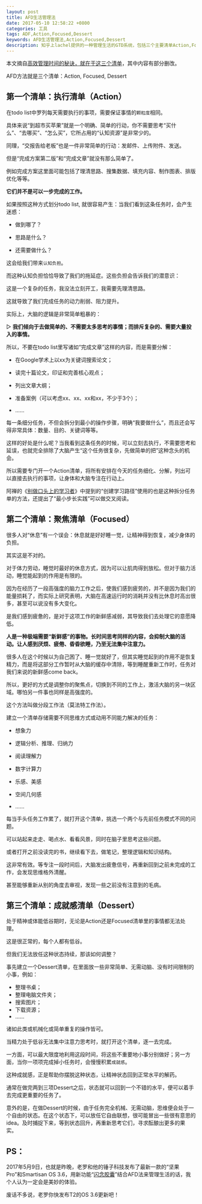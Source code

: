 ```yaml
---
layout: post
title: AFD生活管理法
date: 2017-05-10 12:58:22 +0800
categories: 工具
tags: ADF,Action,Focused,Dessert
keywords: AFD生活管理法,Action,Focused,Dessert
description: 知乎上lachel提供的一种管理生活的GTD系统，包括三个主要清单Action,Focused,Dessert
---
```

本文摘自[高效管理时间的秘诀，就在于这三个清单][]，其中内容有部分删改。

AFD方法就是三个清单：Action, Focused, Dessert

## 第一个清单：执行清单（Action）
在todo list中罗列每天需要执行的事项，需要保证事情的`颗粒度`相同。

具体来说“到超市买苹果”就是一个明确、简单的行动，你不需要思考“买什么”、“去哪买”、“怎么买”，它所占用的“认知资源”是非常少的。

同理，“交报告给老板”也是一件非常简单的行动：发邮件、上传附件、发送。

但是“完成方案第二版”和“完成文章”就没有那么简单了。

例如完成方案这里面可能包括了理清思路、搜集数据、填充内容、制作图表、排版优化等等。

**它们并不是可以一步完成的工作。**

如果按照这种方式划分todo list, 就很容易产生：当我们看到这条任务时，会产生迷惑：

- 做到哪了？

- 思路是什么？

- 还需要做什么？

这会给我们带来`认知负担`。

而这种认知负担恰恰导致了我们的拖延症。这些负担会告诉我们的潜意识：

这是一个复杂的任务，我没法立刻开工，我需要先理清思路。

这就导致了我们完成任务的动力削弱、阻力提升。

实际上，大脑的逻辑是非常简单粗暴的：

▷ **我们倾向于去做简单的、不需要太多思考的事情；而排斥复杂的、需要大量投入的事情。**

所以，不要在todo list里写诸如“完成文章”这样的内容，而是需要分解：

- 在Google学术上以xx为关键词搜索论文；

- 读完十篇论文，印证和完善核心观点；

- 列出文章大纲；

- 准备案例（可以考虑xx、xx、xx和xx，不少于3个）；
- ……

每一条细分任务，不但会拆分到最小的操作步骤，明确“我要做什么”，而且还会写得非常具体：数量、目的、关键词等等。

这样的好处是什么呢？当我看到这条任务的时候，可以立刻去执行，不需要思考和延误，也就完全排除了大脑产生“这个任务很复杂，先做简单的把”这种念头的机会。

所以需要专门开一个Action清单，将所有安排在今天的任务细化、分解，列出可以直接去执行的事项，让身体和大脑专注在行动上。

阿禅的《[别做口头上的学习者][]》中提到的“创建学习路径”使用的也是这种拆分任务单的方法，还提出了“最小步长实践”可以做交叉阅读。

## 第二个清单：聚焦清单（Focused）
很多人对“休息”有一个误会：休息就是好好睡一觉，让精神得到恢复，减少身体的负担。

其实这是不对的。

对于体力劳动，睡觉时最好的休息方式，因为可以让肌肉得到放松。但对于脑力活动，睡觉能起到的作用是有限的。

因为在经历了一段高强度的脑力工作之后，使我们感到疲劳的，并不是因为我们的能量损耗了，而实际上研究表明，大脑在高速运行时的消耗并没有比休息时高出很多，甚至可以说没有多大变化。

是我们感到疲惫的，是对于这项工作的新鲜感减弱，其导致我们去处理它的意愿降低。

**人是一种极端需要“新鲜感”的事物。长时间思考同样的内容，会抑制大脑的活动。让人感到厌烦、疲倦、昏昏欲睡，乃至无法集中注意力。**

很多人在这个时候以为自己困了、睡一觉就好了，但其实睡觉起到的作用不是恢复精力，而是将这部分工作暂时从大脑的缓存中清除，等到睡醒重新工作时，任务对我们来说的新鲜感come back。

所以，更好的方式是调整你的聚焦点，切换到不同的工作上，激活大脑的另一块区域。哪怕另一件事也同样是高强度的。

这个方法叫做分段工作法（莫法特工作法）。

建立一个清单存储需要不同思维方式或动用不同能力解决的任务：

- 想象力

- 逻辑分析、推理、归纳力

- 阅读理解力

- 数字计算力

- 乐感、美感

- 空间几何感
- ……

每当手头任务工作累了，就打开这个清单，挑选一个两个与先前任务模式不同的问题。

可以站起来走走、喝点水、看看风景，同时在脑子里思考这些问题。

或者打开之前没读完的书，继续看下去，做笔记，整理逻辑和知识结构。

这非常有效。等专注一段时间后，大脑发出疲惫信号，再重新回到之前未完成的工作，会发现思维格外清醒。

甚至能够重新从别的角度去审视，发现一些之前没有注意到的毛病。

## 第三个清单：成就感清单（Dessert）
处于精神或体能低谷期时，无论是Action还是Focused清单里的事情都无法处理。

这是很正常的，每个人都有低谷。

但我们无法放任这种状态持续，那该如何调整？

事先建立一个Dessert清单，在里面放一些非常简单、无需动脑、没有时间限制的小事，例如：
- 整理书桌；
- 整理电脑文件夹；
- 搜索图片；
- 下载资源；
- ……

诸如此类或机械化或简单重复的操作皆可。

当精力处于低谷无法集中注意力思考时，就打开这个清单，逐一去完成。

一方面，可以最大限度地利用这段时间，将这些不重要地小事分别做好；另一方面，当你一项项完成掉小任务时，会慢慢积累`成就感`。

这种成就感，正是帮助你摆脱这种状态，让精神状态回到正常水平的解药。

通常在做完两到三项Dessert之后，状态就可以回到一个不错的水平，便可以着手去完成更重要的任务了。

意外的是，在做Dessert的时候，由于任务完全机械、无需动脑，思维便会处于一个自由的状态。在这个状态下，可以放任它自由联想，很可能冒出一些很有意思的idea。及时捕捉下来，等到状态回升，再重新思考它们，寻求酝酿出更多的果实。

## PS：
2017年5月9日，也就是昨晚，老罗和他的锤子科技发布了最新一款的“坚果 Pro”和Smartisan OS 3.6，用新功能“[闪念胶囊][]”结合AFD法来管理生活的话，我个人认为一定会是美妙的体验。

废话不多说，老罗你快发布T2的OS 3.6更新吧！


[高效管理时间的秘诀，就在于这三个清单]: https://zhuanlan.zhihu.com/p/26427444

[别做口头上的学习者]: https://mp.weixin.qq.com/s?timestamp=1494387872&src=3&ver=1&signature=FtfmjheSVOEkQ-HFU02mQVLEc74K7lYj-m*GqIslzj8hHxHDQL0NEPZQ4UCyoc9f9JelgJXiI8HSpurGbR2BWbqFaYiPsS7QR06GMRCDFK2rx8Z-MX3NyINSYIcB2BCMVraP8SN7-V74dBLPbl73BLuRPfDG5CDwZkduZkEXG*Y=

[闪念胶囊]: http://www.smartisan.com/os/#/3-6
